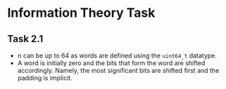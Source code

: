 # Information Theory Task

## Task 2.1

* n can be up to 64 as words are defined using the `uint64_t` datatype.
* A word is initially zero and the bits that form the word are shifted accordingly. Namely, the most significant bits are shifted first and the padding is implicit.
